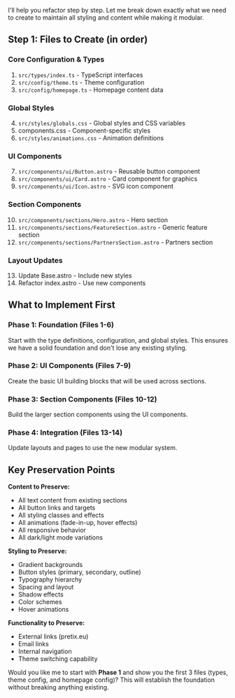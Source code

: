I'll help you refactor step by step. Let me break down exactly what we need to create to maintain all styling and content while making it modular.

## Step 1: Files to Create (in order)

### Core Configuration & Types
1. `src/types/index.ts` - TypeScript interfaces
2. `src/config/theme.ts` - Theme configuration
3. `src/config/homepage.ts` - Homepage content data

### Global Styles
4. `src/styles/globals.css` - Global styles and CSS variables
5. components.css - Component-specific styles
6. `src/styles/animations.css` - Animation definitions

### UI Components
7. `src/components/ui/Button.astro` - Reusable button component
8. `src/components/ui/Card.astro` - Card component for graphics
9. `src/components/ui/Icon.astro` - SVG icon component

### Section Components
10. `src/components/sections/Hero.astro` - Hero section
11. `src/components/sections/FeatureSection.astro` - Generic feature section
12. `src/components/sections/PartnersSection.astro` - Partners section

### Layout Updates
13. Update Base.astro - Include new styles
14. Refactor index.astro - Use new components

## What to Implement First

### Phase 1: Foundation (Files 1-6)
Start with the type definitions, configuration, and global styles. This ensures we have a solid foundation and don't lose any existing styling.

### Phase 2: UI Components (Files 7-9)
Create the basic UI building blocks that will be used across sections.

### Phase 3: Section Components (Files 10-12)
Build the larger section components using the UI components.

### Phase 4: Integration (Files 13-14)
Update layouts and pages to use the new modular system.

## Key Preservation Points

**Content to Preserve:**
- All text content from existing sections
- All button links and targets
- All styling classes and effects
- All animations (fade-in-up, hover effects)
- All responsive behavior
- All dark/light mode variations

**Styling to Preserve:**
- Gradient backgrounds
- Button styles (primary, secondary, outline)
- Typography hierarchy
- Spacing and layout
- Shadow effects
- Color schemes
- Hover animations

**Functionality to Preserve:**
- External links (pretix.eu)
- Email links
- Internal navigation
- Theme switching capability

Would you like me to start with **Phase 1** and show you the first 3 files (types, theme config, and homepage config)? This will establish the foundation without breaking anything existing.